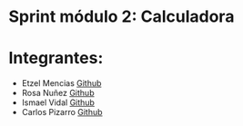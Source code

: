 # Sprint módulo 2: Calculadora



# Integrantes: 

* Etzel Mencias [Github](https://github.com/EtzelMV)
* Rosa Nuñez [Github](https://github.com/Rouseandrea)
* Ismael Vidal [Github](https://github.com/IsmaelVidalBasare)
* Carlos Pizarro [Github](https://github.com/CarlosPizarroMorales)